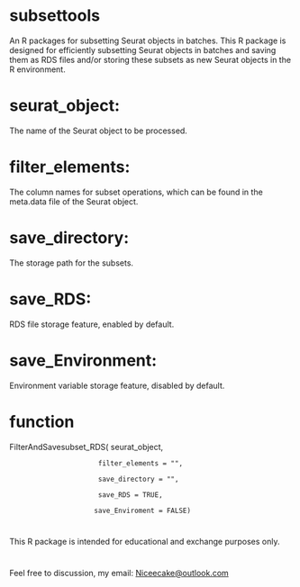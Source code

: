 # subsettools
An R packages for subsetting Seurat objects in batches.
This R package is designed for efficiently subsetting Seurat objects in batches and saving them as RDS files
and/or storing these subsets as new Seurat objects in the R environment.
# seurat_object:
The name of the Seurat object to be processed.
# filter_elements: 
The column names for subset operations, which can be found in the meta.data file of the Seurat object.
# save_directory: 
The storage path for the subsets.
# save_RDS:
RDS file storage feature, enabled by default.
# save_Environment: 
Environment variable storage feature, disabled by default.
# function

  FilterAndSavesubset_RDS(
                          seurat_object,

                          filter_elements = "",
                        
                          save_directory = "",
                        
                          save_RDS = TRUE,
                        
                         save_Enviroment = FALSE)
# 
This R package is intended for educational and exchange purposes only.
#
Feel free to discussion, my email: Niceecake@outlook.com
